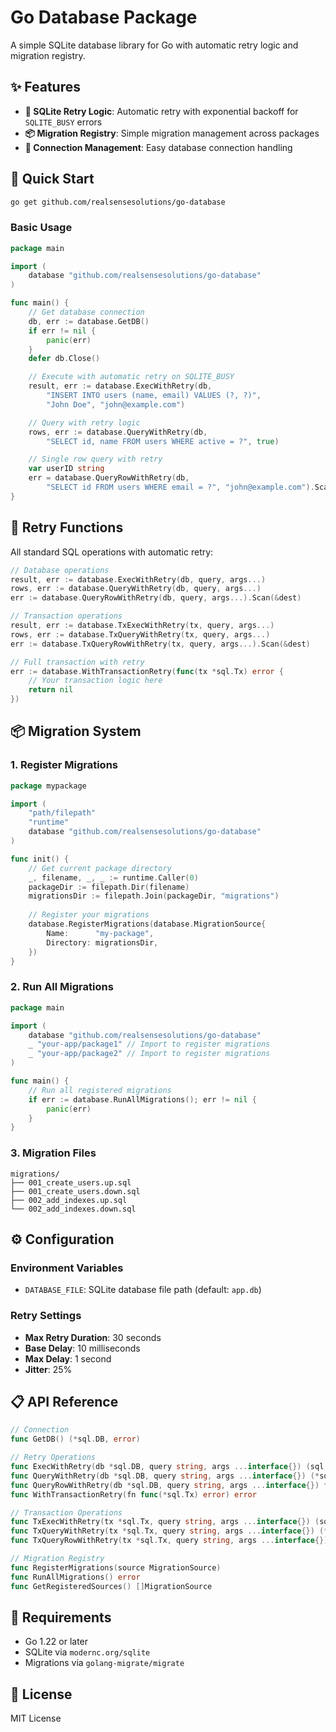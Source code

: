# Go Database Package

A simple SQLite database library for Go with automatic retry logic and migration registry.

## ✨ Features

- **🔄 SQLite Retry Logic**: Automatic retry with exponential backoff for `SQLITE_BUSY` errors
- **📦 Migration Registry**: Simple migration management across packages
- **🔗 Connection Management**: Easy database connection handling

## 🚀 Quick Start

```bash
go get github.com/realsensesolutions/go-database
```

### Basic Usage

```go
package main

import (
    database "github.com/realsensesolutions/go-database"
)

func main() {
    // Get database connection
    db, err := database.GetDB()
    if err != nil {
        panic(err)
    }
    defer db.Close()

    // Execute with automatic retry on SQLITE_BUSY
    result, err := database.ExecWithRetry(db, 
        "INSERT INTO users (name, email) VALUES (?, ?)", 
        "John Doe", "john@example.com")

    // Query with retry logic
    rows, err := database.QueryWithRetry(db, 
        "SELECT id, name FROM users WHERE active = ?", true)

    // Single row query with retry
    var userID string
    err = database.QueryRowWithRetry(db, 
        "SELECT id FROM users WHERE email = ?", "john@example.com").Scan(&userID)
}
```

## 🔄 Retry Functions

All standard SQL operations with automatic retry:

```go
// Database operations
result, err := database.ExecWithRetry(db, query, args...)
rows, err := database.QueryWithRetry(db, query, args...)
err := database.QueryRowWithRetry(db, query, args...).Scan(&dest)

// Transaction operations  
result, err := database.TxExecWithRetry(tx, query, args...)
rows, err := database.TxQueryWithRetry(tx, query, args...)
err := database.TxQueryRowWithRetry(tx, query, args...).Scan(&dest)

// Full transaction with retry
err := database.WithTransactionRetry(func(tx *sql.Tx) error {
    // Your transaction logic here
    return nil
})
```

## 📦 Migration System

### 1. Register Migrations

```go
package mypackage

import (
    "path/filepath"
    "runtime"
    database "github.com/realsensesolutions/go-database"
)

func init() {
    // Get current package directory
    _, filename, _, _ := runtime.Caller(0)
    packageDir := filepath.Dir(filename)
    migrationsDir := filepath.Join(packageDir, "migrations")
    
    // Register your migrations
    database.RegisterMigrations(database.MigrationSource{
        Name:      "my-package", 
        Directory: migrationsDir,
    })
}
```

### 2. Run All Migrations

```go
package main

import (
    database "github.com/realsensesolutions/go-database"
    _ "your-app/package1" // Import to register migrations
    _ "your-app/package2" // Import to register migrations
)

func main() {
    // Run all registered migrations
    if err := database.RunAllMigrations(); err != nil {
        panic(err)
    }
}
```

### 3. Migration Files

```
migrations/
├── 001_create_users.up.sql
├── 001_create_users.down.sql
├── 002_add_indexes.up.sql
└── 002_add_indexes.down.sql
```

## ⚙️ Configuration

### Environment Variables
- `DATABASE_FILE`: SQLite database file path (default: `app.db`)

### Retry Settings
- **Max Retry Duration**: 30 seconds
- **Base Delay**: 10 milliseconds  
- **Max Delay**: 1 second
- **Jitter**: 25%

## 📋 API Reference

```go
// Connection
func GetDB() (*sql.DB, error)

// Retry Operations
func ExecWithRetry(db *sql.DB, query string, args ...interface{}) (sql.Result, error)
func QueryWithRetry(db *sql.DB, query string, args ...interface{}) (*sql.Rows, error)
func QueryRowWithRetry(db *sql.DB, query string, args ...interface{}) *RetryRow
func WithTransactionRetry(fn func(*sql.Tx) error) error

// Transaction Operations
func TxExecWithRetry(tx *sql.Tx, query string, args ...interface{}) (sql.Result, error)
func TxQueryWithRetry(tx *sql.Tx, query string, args ...interface{}) (*sql.Rows, error)
func TxQueryRowWithRetry(tx *sql.Tx, query string, args ...interface{}) *TxRetryRow

// Migration Registry
func RegisterMigrations(source MigrationSource)
func RunAllMigrations() error
func GetRegisteredSources() []MigrationSource
```

## 🔧 Requirements

- Go 1.22 or later
- SQLite via `modernc.org/sqlite`
- Migrations via `golang-migrate/migrate`

## 📄 License

MIT License